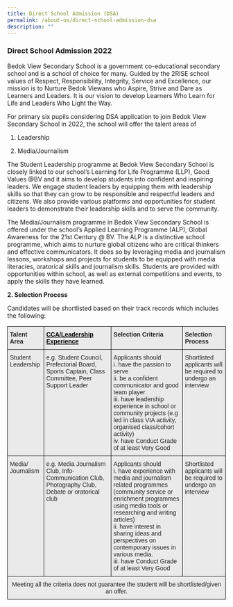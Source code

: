 ```yaml
---
title: Direct School Admission (DSA)
permalink: /about-us/direct-school-admission-dsa
description: ""
---
```

### Direct School Admission 2022

Bedok View Secondary School is a government co-educational secondary school and is a school of choice for many. Guided by the 2RISE school values of Respect, Responsibility, Integrity, Service and Excellence, our mission is to Nurture Bedok Viewans who Aspire, Strive and Dare as Learners and Leaders. It is our vision to develop Learners Who Learn for Life and Leaders Who Light the Way.

 

For primary six pupils considering DSA application to join Bedok View Secondary School in 2022, the school will offer the talent areas of

1. Leadership 
 
3. Media/Journalism

 

The Student Leadership programme at Bedok View Secondary School is closely linked to our school’s Learning for Life Programme (LLP), Good Values @BV and it aims to develop students into confident and inspiring leaders. We engage student leaders by equipping them with leadership skills so that they can grow to be responsible and respectful leaders and citizens. We also provide various platforms and opportunities for student leaders to demonstrate their leadership skills and to serve the community.

 


The Media/Journalism programme in Bedok View Secondary School is offered under the school’s Applied Learning Programme (ALP), Global Awareness for the 21st Century @ BV. The ALP is a distinctive school programme, which aims to nurture global citizens who are critical thinkers and effective communicators. It does so by leveraging media and journalism lessons, workshops and projects for students to be equipped with media literacies, oratorical skills and journalism skills. Students are provided with opportunities within school, as well as external competitions and events, to apply the skills they have learned.



**2. Selection Process**

Candidates will be shortlisted based on their track records which includes the following:

<style type="text/css">
.tg  {border-collapse:collapse;border-spacing:0;}
.tg td{border-color:black;border-style:solid;border-width:1px;font-family:Arial, sans-serif;font-size:14px;
  overflow:hidden;padding:10px 5px;word-break:normal;}
.tg th{border-color:black;border-style:solid;border-width:1px;font-family:Arial, sans-serif;font-size:14px;
  font-weight:normal;overflow:hidden;padding:10px 5px;word-break:normal;}
.tg .tg-y7qa{background-color:#EAEAEA;color:#222;text-align:left;vertical-align:top}
.tg .tg-ii8k{background-color:#EAEAEA;color:#222;text-align:center;vertical-align:top}
.tg .tg-rj1p{background-color:#EAEAEA;color:#222;font-weight:bold;text-align:left;vertical-align:top}
.tg .tg-zy9n{background-color:#EAEAEA;color:#000000;font-weight:bold;text-align:left;text-decoration:underline;vertical-align:top}
</style>
<table class="tg">
<thead>
  <tr>
    <th class="tg-rj1p">Talent Area</th>
    <th class="tg-zy9n">CCA/Leadership Experience</th>
    <th class="tg-rj1p">Selection Criteria</th>
    <th class="tg-rj1p">Selection Process</th>
  </tr>
</thead>
<tbody>
  <tr>
    <td class="tg-y7qa">Student Leadership<br> </td>
    <td class="tg-y7qa">e.g. Student Council, Prefectorial Board, Sports Captain, Class Committee, Peer Support Leader</td>
    <td class="tg-y7qa">Applicants should<br>i.       have the passion to serve<br>ii.      be a confident communicator and good team player<br>iii.    have leadership experience in school or community projects (e.g led in class VIA activity, organised class/cohort activity)<br>iv.    have Conduct Grade of at least Very Good<br> </td>
    <td class="tg-y7qa">Shortlisted applicants will be required to undergo an interview</td>
  </tr>
  <tr>
    <td class="tg-y7qa">Media/ <br>Journalism<br> </td>
    <td class="tg-y7qa">e.g. Media Journalism Club, Info-Communication Club, Photography Club, Debate or oratorical club<br> </td>
    <td class="tg-y7qa">Applicants should<br>i.       have experience with media and journalism related programmes (community service or enrichment programmes using media tools or researching and writing articles)<br>ii.      have interest in sharing ideas and perspectives on contemporary issues in various media.<br>iii.    have Conduct Grade of at least Very Good<br> </td>
    <td class="tg-y7qa">Shortlisted applicants will be required to undergo an interview</td>
  </tr>
  <tr>
    <td class="tg-ii8k" colspan="4">Meeting all the criteria does not guarantee the student will be shortlisted/given an offer.</td>
  </tr>
</tbody>
</table>

